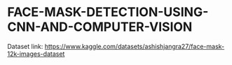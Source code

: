 # FACE-MASK-DETECTION-USING-CNN-AND-COMPUTER-VISION
Dataset link: https://www.kaggle.com/datasets/ashishjangra27/face-mask-12k-images-dataset

